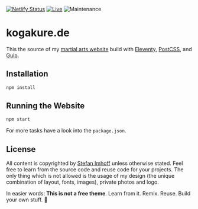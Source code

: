 [![Netlify Status](https://api.netlify.com/api/v1/badges/ee50c303-884e-4f40-88a9-754fb6cabce4/deploy-status)](https://app.netlify.com/sites/kogakure-de/deploys)
[![Live](https://img.shields.io/badge/live-kogakure.de-green.svg)](https://www.kogakure.de/)
![Maintenance](https://img.shields.io/maintenance/yes/2021.svg)

# kogakure.de

This the source of my [martial arts website][kogakure] build with [Eleventy], [PostCSS], and [Gulp].

## Installation

```sh
npm install
```

## Running the Website

```sh
npm start
```

For more tasks have a look into the `package.json`.

## License

All content is copyrighted by [Stefan Imhoff][si] unless otherwise stated. Feel free to learn from the source code and reuse code for your projects. The only thing which is not allowed is the usage of my design (the unique combination of layout, fonts, images), private photos and logo.

In easier words: **This is not a free theme**. Learn from it. Remix. Reuse. Build your own stuff. 🤘

[eleventy]: https://www.11ty.dev/
[gulp]: https://gulpjs.com/
[kogakure]: https://www.kogakure.de
[postcss]: https://postcss.org/
[si]: https://www.stefanimhoff.de

